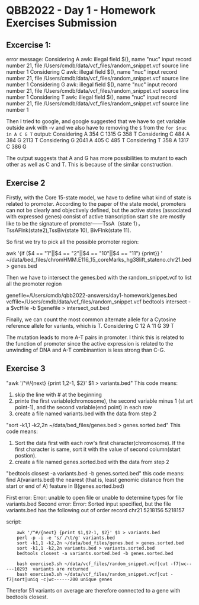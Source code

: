 # QBB2022 - Day 1 - Homework Exercises Submission

## Excercise 1:

error message: 
Considering  A
awk: illegal field $(), name "nuc"
 input record number 21, file /Users/cmdb/data/vcf_files/random_snippet.vcf
 source line number 1
Considering  C
awk: illegal field $(), name "nuc"
 input record number 21, file /Users/cmdb/data/vcf_files/random_snippet.vcf
 source line number 1
Considering  G
awk: illegal field $(), name "nuc"
 input record number 21, file /Users/cmdb/data/vcf_files/random_snippet.vcf
 source line number 1
Considering  T
awk: illegal field $(), name "nuc"
 input record number 21, file /Users/cmdb/data/vcf_files/random_snippet.vcf
 source line number 1


Then I tried to google, and google suggested that we have to get variable outside awk with -v and we also have to removing the `$` from the `for $nuc in A C G T`
output:
Considering  A
 354 C
1315 G
 358 T
Considering  C
 484 A
 384 G
2113 T
Considering  G
2041 A
 405 C
 485 T
Considering  T
 358 A
1317 C
 386 G

The output suggests that A and G has more possibilities to mutant to each other as well as C and T. This is because of the similar construction.



## Exercise 2

Firstly, with the Core 15-state model, we have to define what kind of state is related to promoter. According to the paper of the state model, promoters can not be clearly and objectively defined, but  the active states (associated with expressed genes) consist of active transcription start site are mostly like to be the signature of promoter——TssA（state 1），TssAFlnk(state2),TssBiv(state 10), BivFlnk(state 11). 

So first we try to pick all the possible promoter region:

awk '{if ($4 == "1"||$4 == "2"||$4 == "10"||$4 == "11") {print}} ' ~/data/bed_files/chromHMM.E116_15_coreMarks_hg38lift_stateno.chr21.bed > genes.bed

Then we have to intersect the genes.bed with the random_snippet.vcf to list all the promoter region

genefile=/Users/cmdb/qbb2022-answers/day1-homework/genes.bed
vcffile=/Users/cmdb/data/vcf_files/random_snippet.vcf
bedtools intersect -a $vcffile -b $genefile > intersect_out.bed

Finally, we can count the most common alternate allele for a Cytosine reference allele for variants, which is T.
Considering  C
  12 A
  11 G
  39 T
  
The mutation leads to more A-T pairs in promoter. I think this is related to the function of promoter since the active expression is related to the unwinding of DNA and A-T combinantion is less strong than C-G.
  
  
## Exercise 3

"awk '/^#/{next} {print $1,$2-1, $2}' $1 > variants.bed" This code means:
1. skip the line with # at the beginning
2. printe the first variable(chromosome), the second variable minus 1 (st
art point-1), and the second variable(end point) in each row
3. create a file named variants.bed with the data from step 2


"sort -k1,1 -k2,2n ~/data/bed_files/genes.bed > genes.sorted.bed" This code means:
1. Sort the data first with each row's  first character(chromosome). If the first character is same, sort it with the value of second column(start postion). 
2. create a file named  genes.sorted.bed with the data from step 2

"bedtools closest -a variants.bed -b genes.sorted.bed" this code means: 
find A(variants.bed) the nearest (that is, least genomic distance from the start or end of A) feature in B(genes.sorted.bed)



First error: Error: unable to open file or unable to determine types for file variants.bed
Second error: Error: Sorted input specified, but the file variants.bed has the following out of order record
chr21	5218156	5218157

script: 

        awk '/^#/{next} {print $1,$2-1, $2}' $1 > variants.bed
        perl -p -i -e 's/ /\t/g' variants.bed
        sort -k1,1 -k2,2n ~/data/bed_files/genes.bed > genes.sorted.bed
        sort -k1,1 -k2,2n variants.bed > variants.sorted.bed
        bedtools closest -a variants.sorted.bed -b genes.sorted.bed

        bash exercise3.sh ~/data/vcf_files/random_snippet.vcf|cut -f7|wc-----10293  variants are returned
        bash exercise3.sh ~/data/vcf_files/random_snippet.vcf|cut -f7|sort|uniq -c|wc------200 unique genes

Therefor 51 variants on average are therefore connected to a gene with bedtools closest.

  





